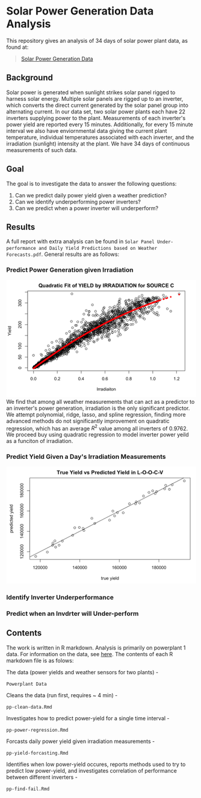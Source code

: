 # Solar Power Generation Data Analysis

This repository gives an analysis of 34 days of solar power plant data, as found at:

> [Solar Power Generation Data](https://www.kaggle.com/datasets/anikannal/solar-power-generation-data)

## Background
Solar power is generated when sunlight strikes solar panel rigged to harness solar energy. Multiple solar panels are rigged up to an inverter, which converts the direct current generated by the solar panel group into alternating current. In our data set, two solar power plants each have 22 inverters supplying power to the plant. Measurements of each inverter's power yield are reported every 15 minutes. Additionally, for every 15 minute interval we also have enviornmental data giving the current plant temperature, individual temperatures associated with each inverter, and the irradiation (sunlight) intensity at the plant. We have 34 days of continuous measurements of such data.

## Goal

The goal is to investigate the data to answer the following questions:

1) Can we predict daily power yield given a weather prediction?
2) Can we identify underperforming power inverters?
3) Can we predict when a power inverter will underperform?

## Results
A full report with extra analysis can be found in ```Solar Panel Under-performance and Daily Yield Predictions based on Weather Forecasts.pdf```. General results are as follows:

### Predict Power Generation given Irradiation
![](images/yfit.png)
We find that among all weather measurements that can act as a predictor to an inverter's power generation, irradiation is the only significant predictor. We attempt polynomial, ridge, lasso, and spline regression, finding more advanced methods do not significantly improvement on quadratic regression, which has an average $R^2$ value among all inverters of 0.9762. We proceed buy using quadratic regression to model inverter power yeild as a funciton of irradiation.

### Predict Yield Given a Day's Irradiation Measurements
![](images/loocv.png)


### Identify Inverter Underperformance


### Predict when an Invdrter will Under-perform



## Contents
The work is written in R markdown. Analysis is primarily on powerplant 1 data. For information on the data, see [here](https://www.kaggle.com/datasets/anikannal/solar-power-generation-data). The contents of each R markdown file is as folows:

The data (power yields and weather sensors for two plants) -
```
Powerplant Data
```

Cleans the data (run first, requires ~ 4 min) -
```
pp-clean-data.Rmd
```

Investigates how to predict power-yield for a single time interval -
```
pp-power-regression.Rmd
```

Forcasts daily power yield given irradiation measurements -
```
pp-yield-forcasting.Rmd
```

Identifies when low power-yield occures, reports methods used to try to predict low power-yield, and investigates correlation of performance between different inverters -
```
pp-find-fail.Rmd
```

